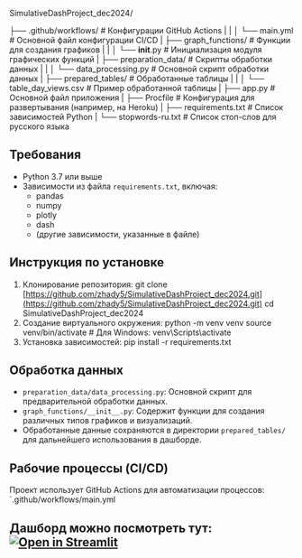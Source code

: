 SimulativeDashProject_dec2024/

├── .github/workflows/      # Конфигурации GitHub Actions
|   |
│   └── main.yml            # Основной файл конфигурации CI/CD
|
├── graph_functions/        # Функции для создания графиков
|   |
│   └── **init**.py         # Инициализация модуля графических функций
|
├── preparation_data/       # Скрипты обработки данных
|   |
│   └── data_processing.py  # Основной скрипт обработки данных
|
├── prepared_tables/        # Обработанные таблицы
|   |
│   └── table_day_views.csv # Пример обработанной таблицы
|
├── app.py                  # Основной файл приложения
|
├── Procfile                # Конфигурация для развертывания (например, на Heroku)
|
├── requirements.txt        # Список зависимостей Python
|
└── stopwords-ru.txt        # Список стоп-слов для русского языка


## Требования

- Python 3.7 или выше
- Зависимости из файла `requirements.txt`, включая:
  - pandas
  - numpy
  - plotly
  - dash
  - (другие зависимости, указанные в файле)

## Инструкция по установке

1. Клонирование репозитория:
  git clone [https://github.com/zhady5/SimulativeDashProject_dec2024.git](https://github.com/zhady5/SimulativeDashProject_dec2024.git)
  cd SimulativeDashProject_dec2024
2. Создание виртуального окружения:
  python -m venv venv
  source venv/bin/activate  # Для Windows: venv\Scripts\activate
3. Установка зависимостей:
  pip install -r requirements.txt

## Обработка данных

- `preparation_data/data_processing.py`: Основной скрипт для предварительной обработки данных.
- `graph_functions/__init__.py`: Содержит функции для создания различных типов графиков и визуализаций.
- Обработанные данные сохраняются в директории `prepared_tables/` для дальнейшего использования в дашборде.

## Рабочие процессы (CI/CD)

Проект использует GitHub Actions для автоматизации процессов: `.github/workflows/main.yml

## Дашборд можно посмотреть тут: [![Open in Streamlit](https://static.streamlit.io/badges/streamlit_badge_black_white.svg)](https://simulativedashprojectdec2024.streamlit.app/)  
